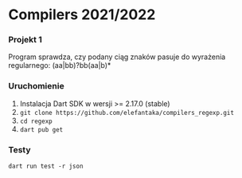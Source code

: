 # Compilers 2021/2022

### Projekt 1
Program sprawdza, czy podany ciąg znaków pasuje do wyrażenia regularnego: (aa|bb)?bb(aa|b)*

### Uruchomienie
1. Instalacja Dart SDK w wersji >= 2.17.0 (stable)
2. `git clone https://github.com/elefantaka/compilers_regexp.git`
3. `cd regexp`
4. `dart pub get`


### Testy
`dart run test -r json`
